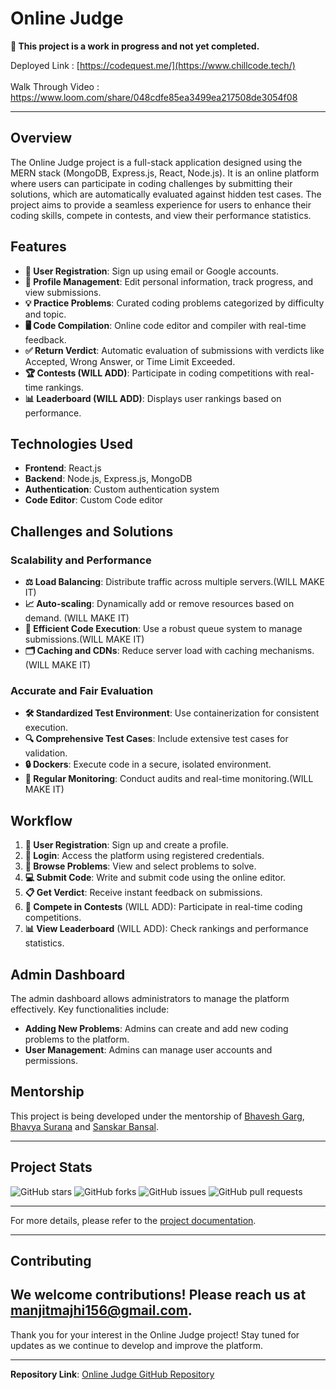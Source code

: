 # Online Judge

**🚧 This project is a work in progress and not yet completed.**

Deployed Link : [https://codequest.me/](https://www.chillcode.tech/) <br>
<br>
Walk Through Video : https://www.loom.com/share/048cdfe85ea3499ea217508de3054f08


---

## Overview

The Online Judge project is a full-stack application designed using the MERN stack (MongoDB, Express.js, React, Node.js). It is an online platform where users can participate in coding challenges by submitting their solutions, which are automatically evaluated against hidden test cases. The project aims to provide a seamless experience for users to enhance their coding skills, compete in contests, and view their performance statistics.

## Features

- **👤 User Registration**: Sign up using email or Google accounts.
- **🔧 Profile Management**: Edit personal information, track progress, and view submissions.
- **💡 Practice Problems**: Curated coding problems categorized by difficulty and topic.
- **🖥️ Code Compilation**: Online code editor and compiler with real-time feedback.
- **✅ Return Verdict**: Automatic evaluation of submissions with verdicts like Accepted, Wrong Answer, or Time Limit Exceeded.
- **🏆 Contests (WILL ADD)**: Participate in coding competitions with real-time rankings.
- **📊 Leaderboard (WILL ADD)**: Displays user rankings based on performance.

## Technologies Used

- **Frontend**: React.js
- **Backend**: Node.js, Express.js, MongoDB
- **Authentication**: Custom authentication system 
- **Code Editor**: Custom Code editor
  
## Challenges and Solutions

### Scalability and Performance

- **⚖️ Load Balancing**: Distribute traffic across multiple servers.(WILL MAKE IT)
- **📈 Auto-scaling**: Dynamically add or remove resources based on demand. (WILL MAKE IT)
- **🚀 Efficient Code Execution**: Use a robust queue system to manage submissions.(WILL MAKE IT)
- **🗂️ Caching and CDNs**: Reduce server load with caching mechanisms. (WILL MAKE IT)

### Accurate and Fair Evaluation

- **🛠️ Standardized Test Environment**: Use containerization for consistent execution.
- **🔍 Comprehensive Test Cases**: Include extensive test cases for validation.
- **🔒 Dockers**: Execute code in a secure, isolated environment.
- **📅 Regular Monitoring**: Conduct audits and real-time monitoring.(WILL MAKE IT)

## Workflow

1. **👤 User Registration**: Sign up and create a profile.
2. **🔑 Login**: Access the platform using registered credentials.
3. **📝 Browse Problems**: View and select problems to solve.
4. **💻 Submit Code**: Write and submit code using the online editor.
5. **📋 Get Verdict**: Receive instant feedback on submissions.
6. **🏅 Compete in Contests** (WILL ADD): Participate in real-time coding competitions.
7. **📊 View Leaderboard** (WILL ADD): Check rankings and performance statistics.

## Admin Dashboard

The admin dashboard allows administrators to manage the platform effectively. Key functionalities include:

- **Adding New Problems**: Admins can create and add new coding problems to the platform.
- **User Management**: Admins can manage user accounts and permissions.

## Mentorship

This project is being developed under the mentorship of [Bhavesh Garg](https://www.linkedin.com/in/bhavesh1129/), [Bhavya Surana](https://www.linkedin.com/in/bhavya-surana/) and [Sanskar Bansal](https://www.linkedin.com/in/sanskarbansal/).

---

## Project Stats

![GitHub stars](https://img.shields.io/github/stars/manjit-hub/online-judge) 
![GitHub forks](https://img.shields.io/github/forks/manjit-hub/online-judge)
![GitHub issues](https://img.shields.io/github/issues/manjit-hub/online-judge)
![GitHub pull requests](https://img.shields.io/github/issues-pr/manjit-hub/online-judge)

---

For more details, please refer to the [project documentation](https://shorturl.at/qpMrm).

---

## Contributing

We welcome contributions! Please reach us at [manjitmajhi156@gmail.com](mailto:manjitmajhi156@gmail.com).
---

Thank you for your interest in the Online Judge project! Stay tuned for updates as we continue to develop and improve the platform.

---

**Repository Link**: [Online Judge GitHub Repository](https://github.com/manjit-hub/Online-Judge.git)
